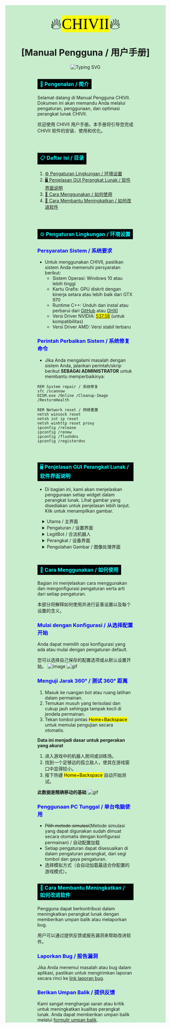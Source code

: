 <div style="background-color: #C7EDCC;">
&nbsp;
&nbsp;
<div style="text-align: center;">

<font size=10 color=black face="Comic Sans MS">🔥<mark>CHIVII</mark>🔥</font>

# [Manual Pengguna / 用户手册]
</div>
<div style="margin: 0 auto; text-align: left; width: 60%;">

<p align="center"> <a><img src="https://readme-typing-svg.demolab.com?font=Orbitron&pause=1000&width=500&lines=YOLO+v5/v6/v7/v8/X+based+Game+Assist" alt="Typing SVG" /></a> </p>

## <table><tr><td bgcolor=#000000><font color=cyan>📘 **Pengenalan / 简介**</font></td></tr></table>

Selamat datang di Manual Pengguna CHIVII. Dokumen ini akan memandu Anda melalui pengaturan, penggunaan, dan optimasi perangkat lunak CHIVII.

欢迎使用 CHIVII 用户手册。本手册将引导您完成 CHIVII 软件的安装、使用和优化。

&nbsp;
## <table><tr><td bgcolor=#000000><font color=cyan>📋 **Daftar Isi / 目录**</font></td></tr></table>

1. [⚙️ Pengaturan Lingkungan / 环境设置](#environment-setup)
2. [🖥️ Penjelasan GUI Perangkat Lunak / 软件界面说明](#software-gui-explanation)
3. [📘 Cara Menggunakan / 如何使用](#how-to-use)
4. [🌟 Cara Membantu Meningkatkan / 如何改进软件](#how-to-help-improving)

&nbsp;
## <table><tr><td bgcolor=#000000><font color=cyan>⚙️ **Pengaturan Lingkungan / 环境设置**</font></td></tr></table>

### <font color=blue>Persyaratan Sistem / 系统要求</font>

- Untuk menggunakan CHIVII, pastikan sistem Anda memenuhi persyaratan berikut:
    - Sistem Operasi: Windows 10 atau lebih tinggi
    - Kartu Grafis: GPU diskrit dengan kinerja setara atau lebih baik dari GTX 970
    - Runtime C++: Unduh dan instal atau perbarui dari [GitHub](https://github.com/abbodi1406/vcredist/releases) atau [GHXI](https://www.ghxi.com/visualcppredist.html)
    - Versi Driver NVIDIA: <mark>[537.58](https://www.nvidia.com/download/driverResults.aspx/212701/en-us/)</mark> (untuk kompatibilitas)
    - Versi Driver AMD: Versi stabil terbaru

### <font color=blue>Perintah Perbaikan Sistem / 系统修复命令</font>

- Jika Anda mengalami masalah dengan sistem Anda, jalankan perintah/skrip berikut **SEBAGAI ADMINISTRATOR** untuk membantu memperbaikinya:



```
REM System repair / 系统修复
sfc /scannow
DISM.exe /Online /Cleanup-Image /RestoreHealth
```
```
REM Network reset / 网络重置
netsh winsock reset
netsh int ip reset
netsh winhttp reset proxy
ipconfig /release
ipconfig /renew
ipconfig /flushdns
ipconfig /registerdns
```

&nbsp;
## <table><tr><td bgcolor=#000000><font color=cyan>🖥️ **Penjelasan GUI Perangkat Lunak / 软件界面说明**</font></td></tr></table>

- Di bagian ini, kami akan menjelaskan penggunaan setiap widget dalam perangkat lunak. Lihat gambar yang disediakan untuk penjelasan lebih lanjut. Klik untuk menampilkan gambar.

<div style="text-align: left; margin-left: 5%; margin-right: 5%;">
<details>
<summary>Utama / 主界面</summary>

- Pratinjau informasi dasar / 基本信息概览

![image](Docs/home_3d.png)
</details>

<details>
<summary>Pengaturan / 设置界面</summary>

- Pengaturan GUI dan pengaturan tambahan / 图形界面以及额外设置
- Pintasan ke pengaturan Legitbot / 跳转到机器人设置的快捷方式
- Pengaturan untuk mengganti permainan / 为不同游戏切换不同个性化设置

![image](Docs/settings_3d.png)
</details>

<details>
<summary>LegitBot / 合法机器人</summary>

- Aimbot+Triggerbot / 智能辅助瞄准与智能辅助扳机
- Konfigurasi bebas dan dapat disesuaikan / 自由且个性化配置

![image](Docs/aimbotmain_3d.png)
![image](Docs/trigger_3d.png)
</details>

<details>
<summary>Perangkat / 设备界面</summary>

- 8 metode simulasi berbeda / 8种不同的键鼠模拟方式
- 3 metode transmisi gambar berbeda / 3种不同的图像传输方式

![image](Docs/device_3d.png)
![image](Docs/capture_3d.png)
</details>

<details>
<summary>Pengolahan Gambar / 图像处理界面</summary>

- Colorbot yang sangat dapat disesuaikan / 高度可定制化颜色机器人

![image](Docs/scan_3d.png)
</details>
</div>
&nbsp;

## <table><tr><td bgcolor=#000000><font color=cyan>📘 **Cara Menggunakan / 如何使用**</font></td></tr></table>

Bagian ini menjelaskan cara menggunakan dan mengonfigurasi pengaturan serta arti dari setiap pengaturan.

本部分将解释如何使用并进行妥善设置以及每个设置的含义。

### <font color=blue>Mulai dengan Konfigurasi / 从选择配置开始</font>

Anda dapat memilih opsi konfigurasi yang ada atau mulai dengan pengaturan default.

您可以选择自己保存的配置选项或从默认设置开始。
![image](Docs/settings_ex.png)
![gif](Docs/add_cfg_ex.gif)

### <font color=blue>Menguji Jarak 360° / 测试 360° 距离</font>

1. Masuk ke ruangan bot atau ruang latihan dalam permainan.
2. Temukan musuh yang terisolasi dan cukup jauh sehingga tampak kecil di jendela permainan.
3. Tekan tombol pintas <mark>Home+Backspace</mark> untuk memulai pengujian secara otomatis.

**Data ini menjadi dasar untuk pergerakan yang akurat**

1. 进入游戏中的机器人房间或训练场。
2. 找到一个足够远的孤立敌人，使其在游戏窗口中显得较小。
3. 按下热键<mark> Home+Backspace </mark>自动开始测试。

**此数据是精确移动的基础**
![gif](Docs/Autocfg_ex.gif)

### <font color=blue>Penggunaan PC Tunggal / 单台电脑使用</font>

- ~~Pilih metode simulasi~~(Metode simulasi yang dapat digunakan sudah dimuat secara otomatis dengan konfigurasi permainan) / 自动配置加载
- Setiap pengaturan dapat disesuaikan di dalam pengaturan perangkat, dari segi tombol dan gaya pengaturan.
- 选择模拟方式（会自动加载最适合你配置的游戏模式）。

## <table><tr><td bgcolor=#000000><font color=cyan>🌟 **Cara Membantu Meningkatkan / 如何改进软件**</font></td></tr></table>

Pengguna dapat berkontribusi dalam meningkatkan perangkat lunak dengan memberikan umpan balik atau melaporkan bug.

用户可以通过提供反馈或报告漏洞来帮助改进软件。

### <font color=blue>Laporkan Bug / 报告漏洞</font>

Jika Anda menemui masalah atau bug dalam aplikasi, pastikan untuk mengirimkan laporan secara rinci ke [link laporan bug](#).

### <font color=blue>Berikan Umpan Balik / 提供反馈</font>

Kami sangat menghargai saran atau kritik untuk meningkatkan kualitas perangkat lunak. Anda dapat memberikan umpan balik melalui [formulir umpan balik](#).
</div>
</div>